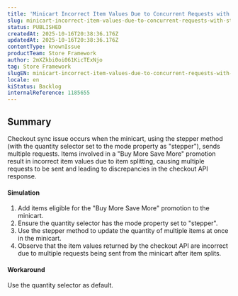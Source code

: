 ```yaml
---
title: 'Minicart Incorrect Item Values Due to Concurrent Requests with Stepper and More for Less Promotion'
slug: minicart-incorrect-item-values-due-to-concurrent-requests-with-stepper-and-more-for-less-promotion
status: PUBLISHED
createdAt: 2025-10-16T20:38:36.176Z
updatedAt: 2025-10-16T20:38:36.176Z
contentType: knownIssue
productTeam: Store Framework
author: 2mXZkbi0oi061KicTExNjo
tag: Store Framework
slugEN: minicart-incorrect-item-values-due-to-concurrent-requests-with-stepper-and-more-for-less-promotion
locale: en
kiStatus: Backlog
internalReference: 1185655
---
```


## Summary


Checkout sync issue occurs when the minicart, using the stepper method (with the quantity selector set to the mode property as "stepper"), sends multiple requests. Items involved in a "Buy More Save More" promotion result in incorrect item values due to item splitting, causing multiple requests to be sent and leading to discrepancies in the checkout API response.


#### Simulation



1. Add items eligible for the "Buy More Save More" promotion to the minicart.
2. Ensure the quantity selector has the mode property set to "stepper".
3. Use the stepper method to update the quantity of multiple items at once in the minicart.
4. Observe that the item values returned by the checkout API are incorrect due to multiple requests being sent from the minicart after item splits.


#### Workaround


Use the quantity selector as default.




